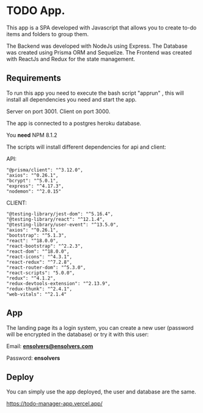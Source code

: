 # TODO App.

This app is a SPA developed with Javascript that allows you to create to-do items and folders to
group them.

The Backend was developed with NodeJs using Express.
The Database was created using Prisma ORM and Sequelize.
The Frontend was created with ReactJs and Redux for the state management.

## Requirements
To run this app you need to execute the bash script "apprun" , this will install all dependencies you need and start the app. 

Server on port 3001.
Client on port 3000.

The app is connected to a postgres heroku database.

You **need** NPM 8.1.2

The scripts will install different dependencies for api and client:

API:

    "@prisma/client": "^3.12.0",
    "axios": "^0.26.1",
    "bcrypt": "^5.0.1",
    "express": "^4.17.3",
    "nodemon": "^2.0.15"
    
CLIENT:

    "@testing-library/jest-dom": "^5.16.4",
    "@testing-library/react": "^12.1.4",
    "@testing-library/user-event": "^13.5.0",
    "axios": "^0.26.1",
    "bootstrap": "^5.1.3",
    "react": "^18.0.0",
    "react-bootstrap": "^2.2.3",
    "react-dom": "^18.0.0",
    "react-icons": "^4.3.1",
    "react-redux": "^7.2.8",
    "react-router-dom": "^5.3.0",
    "react-scripts": "5.0.0",
    "redux": "^4.1.2",
    "redux-devtools-extension": "^2.13.9",
    "redux-thunk": "^2.4.1",
    "web-vitals": "^2.1.4"
    
## App 
The landing page its a login system, you can create a new user (password will be encrypted in the database) or try it with this user:

Email: **ensolvers@ensolvers.com**

Password: **ensolvers**

## Deploy

You can simply use the app deployed, the user and database are the same. 

https://todo-manager-app.vercel.app/
